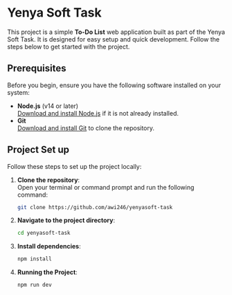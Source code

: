 # Yenya Soft Task

This project is a simple **To-Do List** web application built as part of the Yenya Soft Task. It is designed for easy setup and quick development. Follow the steps below to get started with the project.

## Prerequisites

Before you begin, ensure you have the following software installed on your system:

- **Node.js** (v14 or later)  
  [Download and install Node.js](https://nodejs.org/) if it is not already installed.  
- **Git**  
  [Download and install Git](https://git-scm.com/) to clone the repository.  


## Project Set up

Follow these steps to set up the project locally:

1. **Clone the repository**:  
   Open your terminal or command prompt and run the following command:  
   ```bash
   git clone https://github.com/awi246/yenyasoft-task

2. **Navigate to the project directory**:
   ```bash
   cd yenyasoft-task

2. **Install dependencies**: 
   ```bash
   npm install

4. **Running the Project**:
   ```bash
   npm run dev
   

